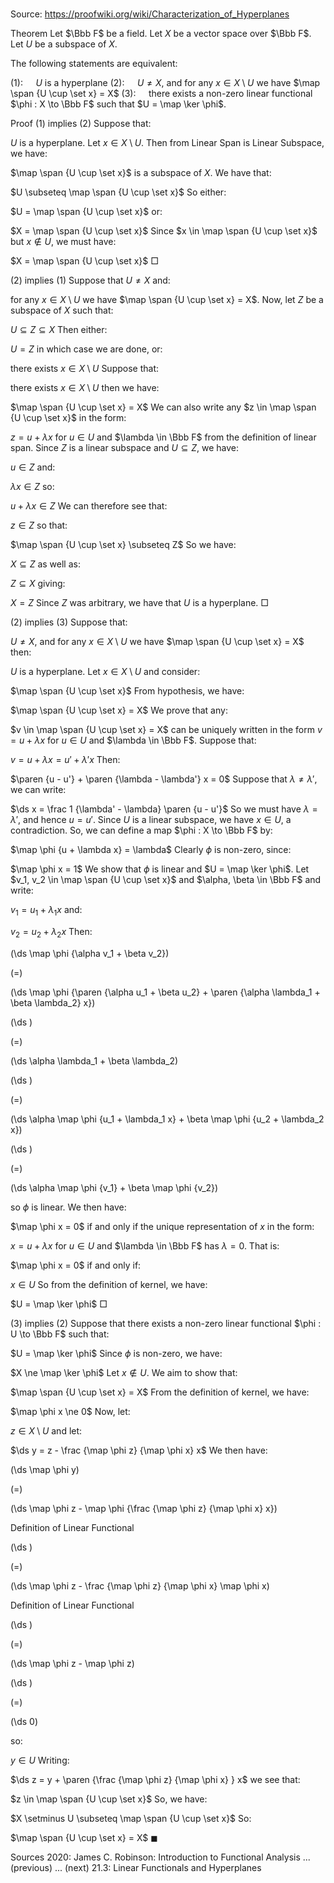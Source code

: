 # 

Source: https://proofwiki.org/wiki/Characterization_of_Hyperplanes



Theorem
Let $\Bbb F$ be a field.
Let $X$ be a vector space over $\Bbb F$.
Let $U$ be a subspace of $X$. 

The following statements are equivalent:

$(1): \quad$ $U$ is a hyperplane
$(2): \quad$ $U \ne X$, and for any $x \in X \setminus U$ we have $\map \span {U \cup \set x} = X$
$(3): \quad$ there exists a non-zero linear functional $\phi : X \to \Bbb F$ such that $U = \map \ker \phi$.


Proof
$(1)$ implies $(2)$
Suppose that: 

$U$ is a hyperplane.
Let $x \in X \setminus U$. 
Then from Linear Span is Linear Subspace, we have: 

$\map \span {U \cup \set x}$ is a subspace of $X$.
We have that: 

$U \subseteq \map \span {U \cup \set x}$
So either: 

$U = \map \span {U \cup \set x}$
or: 

$X = \map \span {U \cup \set x}$
Since $x \in \map \span {U \cup \set x}$ but $x \not \in U$, we must have: 

$X = \map \span {U \cup \set x}$
$\Box$

$(2)$ implies $(1)$
Suppose that $U \ne X$ and:

for any $x \in X \setminus U$ we have $\map \span {U \cup \set x} = X$.
Now, let $Z$ be a subspace of $X$ such that: 

$U \subseteq Z \subseteq X$
Then either: 

$U = Z$
in which case we are done, or:

there exists $x \in X \setminus U$
Suppose that:

there exists $x \in X \setminus U$
then we have: 

$\map \span {U \cup \set x} = X$
We can also write any $z \in \map \span {U \cup \set x}$ in the form: 

$z = u + \lambda x$
for $u \in U$ and $\lambda \in \Bbb F$ from the definition of linear span.
Since $Z$ is a linear subspace and $U \subseteq Z$, we have: 

$u \in Z$
and:

$\lambda x \in Z$
so:

$u + \lambda x \in Z$
We can therefore see that: 

$z \in Z$
so that: 

$\map \span {U \cup \set x} \subseteq Z$
So we have: 

$X \subseteq Z$
as well as:

$Z \subseteq X$
giving:

$X = Z$
Since $Z$ was arbitrary, we have that $U$ is a hyperplane.
$\Box$

$(2)$ implies $(3)$
Suppose that: 

$U \ne X$, and for any $x \in X \setminus U$ we have $\map \span {U \cup \set x} = X$
then:

$U$ is a hyperplane.
Let $x \in X \setminus U$ and consider: 

$\map \span {U \cup \set x}$
From hypothesis, we have: 

$\map \span {U \cup \set x} = X$
We prove that any: 

$v \in \map \span {U \cup \set x} = X$
can be uniquely written in the form $v = u + \lambda x$ for $u \in U$ and $\lambda \in \Bbb F$. 
Suppose that: 

$v = u + \lambda x = u' + \lambda' x$
Then: 

$\paren {u - u'} + \paren {\lambda - \lambda'} x = 0$
Suppose that $\lambda \ne \lambda'$, we can write: 

$\ds x = \frac 1 {\lambda' - \lambda} \paren {u - u'}$
So we must have $\lambda = \lambda'$, and hence $u = u'$. 
Since $U$ is a linear subspace, we have $x \in U$, a contradiction. 
So, we can define a map $\phi : X \to \Bbb F$ by: 

$\map \phi {u + \lambda x} = \lambda$
Clearly $\phi$ is non-zero, since: 

$\map \phi x = 1$
We show that $\phi$ is linear and $U = \map \ker \phi$. 
Let $v_1, v_2 \in \map \span {U \cup \set x}$ and $\alpha, \beta \in \Bbb F$ and write: 

$v_1 = u_1 + \lambda_1 x$
and:

$v_2 = u_2 + \lambda_2 x$
Then: 














\(\ds \map \phi {\alpha v_1 + \beta v_2}\)

\(=\)







\(\ds \map \phi {\paren {\alpha u_1 + \beta u_2} + \paren {\alpha \lambda_1 + \beta \lambda_2} x}\)




















\(\ds \)

\(=\)







\(\ds \alpha \lambda_1 + \beta \lambda_2\)




















\(\ds \)

\(=\)







\(\ds \alpha \map \phi {u_1 + \lambda_1 x} + \beta \map \phi {u_2 + \lambda_2 x}\)




















\(\ds \)

\(=\)







\(\ds \alpha \map \phi {v_1} + \beta \map \phi {v_2}\)









so $\phi$ is linear.
We then have: 

$\map \phi x = 0$
if and only if the unique representation of $x$ in the form: 

$x = u + \lambda x$
for $u \in U$ and $\lambda \in \Bbb F$ has $\lambda = 0$.
That is: 

$\map \phi x = 0$
if and only if:

$x \in U$
So from the definition of kernel, we have: 

$U = \map \ker \phi$
$\Box$

$(3)$ implies $(2)$
Suppose that there exists a non-zero linear functional $\phi : U \to \Bbb F$ such that: 

$U = \map \ker \phi$
Since $\phi$ is non-zero, we have: 

$X \ne \map \ker \phi$
Let $x \not \in U$.
We aim to show that: 

$\map \span {U \cup \set x} = X$
From the definition of kernel, we have: 

$\map \phi x \ne 0$
Now, let: 

$z \in X \setminus U$
and let: 

$\ds y = z - \frac {\map \phi z} {\map \phi x} x$
We then have: 














\(\ds \map \phi y\)

\(=\)







\(\ds \map \phi z - \map \phi {\frac {\map \phi z} {\map \phi x} x}\)





Definition of Linear Functional














\(\ds \)

\(=\)







\(\ds \map \phi z - \frac {\map \phi z} {\map \phi x} \map \phi x\)





Definition of Linear Functional














\(\ds \)

\(=\)







\(\ds \map \phi z - \map \phi z\)




















\(\ds \)

\(=\)







\(\ds 0\)









so:

$y \in U$
Writing: 

$\ds z = y + \paren {\frac {\map \phi z} {\map \phi x} } x$
we see that: 

$z \in \map \span {U \cup \set x}$
So, we have: 

$X \setminus U \subseteq \map \span {U \cup \set x}$
So:

$\map \span {U \cup \set x} = X$
$\blacksquare$


Sources
2020: James C. Robinson: Introduction to Functional Analysis ... (previous) ... (next) $21.3$: Linear Functionals and Hyperplanes




